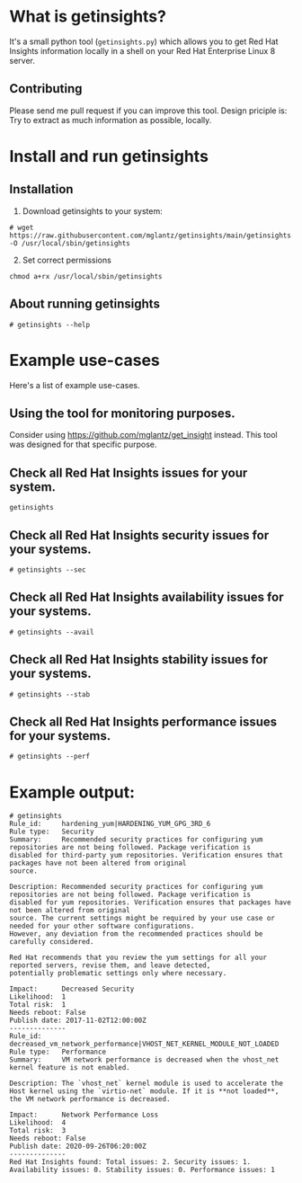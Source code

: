 # What is getinsights?
It's a small python tool (``getinsights.py``) which allows you to get Red Hat Insights information locally in a shell on your Red Hat Enterprise Linux 8 server.

## Contributing
Please send me pull request if you can improve this tool. Design priciple is: Try to extract as much information as possible, locally.

# Install and run getinsights

## Installation
1) Download getinsights to your system:
```
# wget https://raw.githubusercontent.com/mglantz/getinsights/main/getinsights.py -O /usr/local/sbin/getinsights
```
2) Set correct permissions
```
chmod a+rx /usr/local/sbin/getinsights
```

## About running getinsights

```
# getinsights --help
```

# Example use-cases
Here's a list of example use-cases.

## Using the tool for monitoring purposes.
Consider using https://github.com/mglantz/get_insight instead. This tool was designed for that specific purpose.

## Check all Red Hat Insights issues for your system.

```
getinsights
```

## Check all Red Hat Insights security issues for your systems.

```
# getinsights --sec
```


## Check all Red Hat Insights availability issues for your systems.

```
# getinsights --avail
```

## Check all Red Hat Insights stability issues for your systems.

```
# getinsights --stab
```

## Check all Red Hat Insights performance issues for your systems.

```
# getinsights --perf
```

# Example output:

```
# getinsights
Rule_id:     hardening_yum|HARDENING_YUM_GPG_3RD_6
Rule type:   Security
Summary:     Recommended security practices for configuring yum repositories are not being followed. Package verification is
disabled for third-party yum repositories. Verification ensures that packages have not been altered from original
source.

Description: Recommended security practices for configuring yum repositories are not being followed. Package verification is
disabled for yum repositories. Verification ensures that packages have not been altered from original
source. The current settings might be required by your use case or needed for your other software configurations.
However, any deviation from the recommended practices should be carefully considered.

Red Hat recommends that you review the yum settings for all your reported servers, revise them, and leave detected,
potentially problematic settings only where necessary.

Impact:      Decreased Security
Likelihood:  1
Total risk:  1
Needs reboot: False
Publish date: 2017-11-02T12:00:00Z
--------------
Rule_id:     decreased_vm_network_performance|VHOST_NET_KERNEL_MODULE_NOT_LOADED
Rule type:   Performance
Summary:     VM network performance is decreased when the vhost_net kernel feature is not enabled.

Description: The `vhost_net` kernel module is used to accelerate the Host kernel using the `virtio-net` module. If it is **not loaded**, the VM network performance is decreased.

Impact:      Network Performance Loss
Likelihood:  4
Total risk:  3
Needs reboot: False
Publish date: 2020-09-26T06:20:00Z
--------------
Red Hat Insights found: Total issues: 2. Security issues: 1. Availability issues: 0. Stability issues: 0. Performance issues: 1
```
